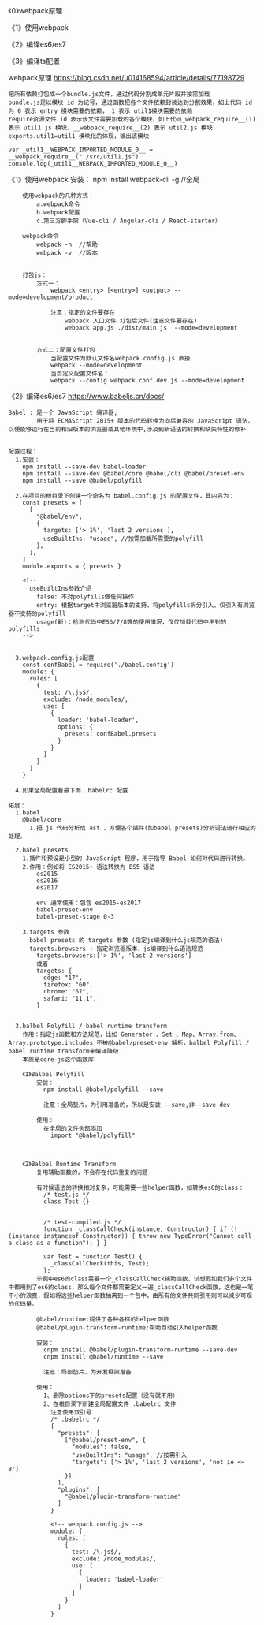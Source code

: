 《0》webpack原理

《1》使用webpack

《2》编译es6/es7

《3》编译ts配置


webpack原理
    https://blog.csdn.net/u014168594/article/details/77198729

    把所有依赖打包成一个bundle.js文件，通过代码分割成单元片段并按需加载
    bundle.js是以模块 id 为记号，通过函数把各个文件依赖封装达到分割效果，如上代码 id 为 0 表示 entry 模块需要的依赖， 1 表示 util1模块需要的依赖
    require资源文件 id 表示该文件需要加载的各个模块，如上代码_webpack_require__(1) 表示 util1.js 模块，__webpack_require__(2) 表示 util2.js 模块
    exports.util1=util1 模块化的体现，输出该模块

    var _util1__WEBPACK_IMPORTED_MODULE_0__ = __webpack_require__("./src/util1.js")
    console.log(_util1__WEBPACK_IMPORTED_MODULE_0__)
			
		
《1》使用webpack
		安装：	
			npm install webpack-cli -g	//全局
			
		使用webpack的几种方式：
			a.webpack命令
			b.webpack配置
			c.第三方脚手架（Vue-cli / Angular-cli / React-starter）

		webpack命令
			webpack -h  //帮助
			webpack -v  //版本
		  

		打包js：
			方式一：
				webpack <entry> [<entry>] <output> --mode=development/product

				注意：指定的文件要存在
					webpack 入口文件 打包后文件(注意文件要存在)
					webpack app.js ./dist/main.js  --mode=development

				
			方式二：配置文件打包
				当配置文件为默认文件名webpack.config.js 直接
				webpack --mode=development
				当自定义配置文件名：
				webpack --config webpack.conf.dev.js --mode=development
		
		

《2》编译es6/es7
    https://www.babeljs.cn/docs/

    Babel : 是一个 JavaScript 编译器;
            用于将 ECMAScript 2015+ 版本的代码转换为向后兼容的 JavaScript 语法，以便能够运行在当前和旧版本的浏览器或其他环境中,涉及到新语法的转换和缺失特性的修补


    配置过程：
      1.安装：
        npm install --save-dev babel-loader
        npm install --save-dev @babel/core @babel/cli @babel/preset-env
        npm install --save @babel/polyfill
      
      2.在项目的根目录下创建一个命名为 babel.config.js 的配置文件，其内容为：
        const presets = [
          [
            "@babel/env",
            {
              targets: ['> 1%', 'last 2 versions'],
              useBuiltIns: "usage", //按需加载所需要的polyfill
            },
          ],
        ]
        module.exports = { presets }

        <!-- 
          useBuiltIns参数介绍
            false: 不对polyfills做任何操作
            entry: 根据target中浏览器版本的支持，将polyfills拆分引入，仅引入有浏览器不支持的polyfill
            usage(新)：检测代码中ES6/7/8等的使用情况，仅仅加载代码中用到的polyfills 
        -->

      
      3.webpack.config.js配置
        const confBabel = require('./babel.config')
        module: {
          rules: [
            {
              test: /\.js$/,
              exclude: /node_modules/,
              use: [
                {
                  loader: 'babel-loader',
                  options: {
                    presets: confBabel.presets
                  }
                }
              ]
            }
          ]
        }
      
      4.如果全局配置看最下面 .babelrc 配置

    拓展：
      1.babel
        @babel/core
          1.把 js 代码分析成 ast ，方便各个插件(如babel presets)分析语法进行相应的处理。

      2.babel presets 
        1.插件和预设是小型的 JavaScript 程序，用于指导 Babel 如何对代码进行转换。
        2.作用：例如将 ES2015+ 语法转换为 ES5 语法
            es2015
            es2016
            es2017
            
            env 通常使用：包含 es2015-es2017
            babel-preset-env
            babel-preset-stage 0-3

        3.targets 参数
          babel presets 的 targets 参数 (指定js编译到什么js规范的语法)
          targets.browsers : 指定浏览器版本，js编译到什么语法规范
            targets.browsers:['> 1%', 'last 2 versions']
            或者
            targets: {
              edge: "17",
              firefox: "60",
              chrome: "67",
              safari: "11.1",
            }


      3.balbel Polyfill / babel runtime transform
        作用：指定js函数和方法规范，比如 Generator 、Set 、Map、Array.from、Array.prototype.includes 不被@babel/preset-env 解析，balbel Polyfill / babel runtime transform来编译降级
        本质是core-js这个函数库

        《1》Balbel Polyfill
            安装：
              npm install @babel/polyfill --save

              注意：全局垫片，为引用准备的，所以是安装 --save,非--save-dev

            使用：
              在全局的文件头部添加
                import "@babel/polyfill"



        《2》Balbel Runtime Transform
            复用辅助函数的，不会存在代码重复的问题

            有时候语法的转换相对复杂，可能需要一些helper函数，如转换es6的class：
              /* test.js */
              class Test {}


              /* test-compiled.js */
              function _classCallCheck(instance, Constructor) { if (!(instance instanceof Constructor)) { throw new TypeError("Cannot call a class as a function"); } }

              var Test = function Test() {
                _classCallCheck(this, Test);
              };
            示例中es6的class需要一个_classCallCheck辅助函数，试想假如我们多个文件中都用到了es6的class，那么每个文件都需要定义一遍_classCallCheck函数，这也是一笔不小的浪费，假如将这些helper函数抽离到一个包中，由所有的文件共同引用则可以减少可观的代码量。

            @babel/runtime:提供了各种各样的helper函数
            @babel/plugin-transform-runtime:帮助自动引入helper函数

            安装：
              cnpm install @babel/plugin-transform-runtime --save-dev
              cnpm install @babel/runtime --save

              注意：局部垫片，为开发框架准备

            使用：
              1、删除options下的presets配置（没有就不用）
              2、在根目录下新建全局配置文件 .babelrc 文件
                注意使用双引号
                /* .babelrc */
                {
                  "presets": [
                    ["@babel/preset-env", {
                      "modules": false,
                      "useBuiltIns": "usage", //按需引入
                      "targets": ['> 1%', 'last 2 versions', 'not ie <= 8']
                    }]
                  ],
                  "plugins": [
                    "@babel/plugin-transform-runtime"
                  ]  
                }
               
                <!-- webpack.config.js -->
                module: {
                  rules: [
                    {
                      test: /\.js$/,
                      exclude: /node_modules/,
                      use: [
                        {
                          loader: 'babel-loader'
                        }
                      ]
                    }
                  ]
                }
    